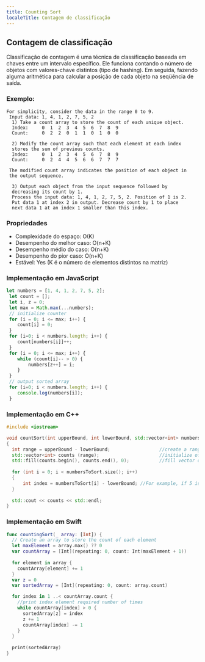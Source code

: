 ```yaml
---
title: Counting Sort
localeTitle: Contagem de classificação
---
```

## Contagem de classificação

Classificação de contagem é uma técnica de classificação baseada em chaves entre um intervalo específico. Ele funciona contando o número de objetos com valores-chave distintos (tipo de hashing). Em seguida, fazendo alguma aritmética para calcular a posição de cada objeto na seqüência de saída.

### Exemplo:
```
For simplicity, consider the data in the range 0 to 9. 
 Input data: 1, 4, 1, 2, 7, 5, 2 
  1) Take a count array to store the count of each unique object. 
  Index:     0  1  2  3  4  5  6  7  8  9 
  Count:     0  2  2  0  1  1  0  1  0  0 
 
  2) Modify the count array such that each element at each index 
  stores the sum of previous counts. 
  Index:     0  1  2  3  4  5  6  7  8  9 
  Count:     0  2  4  4  5  6  6  7  7  7 
 
 The modified count array indicates the position of each object in 
 the output sequence. 
 
  3) Output each object from the input sequence followed by 
  decreasing its count by 1. 
  Process the input data: 1, 4, 1, 2, 7, 5, 2. Position of 1 is 2. 
  Put data 1 at index 2 in output. Decrease count by 1 to place 
  next data 1 at an index 1 smaller than this index. 
```

### Propriedades
- Complexidade do espaço: O(K)
- Desempenho do melhor caso: O(n+K)
- Desempenho médio do caso: O(n+K)
- Desempenho do pior caso: O(n+K)
- Estável: Yes
(K é o número de elementos distintos na matriz)

### Implementação em JavaScript
```js
let numbers = [1, 4, 1, 2, 7, 5, 2]; 
 let count = []; 
 let i, z = 0; 
 let max = Math.max(...numbers); 
 // initialize counter 
 for (i = 0; i <= max; i++) { 
    count[i] = 0; 
 } 
 for (i=0; i < numbers.length; i++) { 
    count[numbers[i]]++; 
 } 
 for (i = 0; i <= max; i++) { 
    while (count[i]-- > 0) { 
        numbers[z++] = i; 
    } 
 } 
 // output sorted array 
 for (i=0; i < numbers.length; i++) { 
    console.log(numbers[i]); 
 } 

```

### Implementação em C++
```cpp
#include <iostream>

void countSort(int upperBound, int lowerBound, std::vector<int> numbersToSort) //lower and upper bounds of numbers in vector
{
  int range = upperBound - lowerBound;                  //create a range large enough to get every number between the min and max
  std::vector<int> counts (range);                      //initialize of counts of the size of the range
  std::fill(counts.begin(), counts.end(), 0);           //fill vector of zeros
  
  for (int i = 0; i < numbersToSort.size(); i++)
  {
      int index = numbersToSort[i] - lowerBound; //For example, if 5 is the lower bound and numbersToSort[i] is 5. index will be 0 and the       counts[index]+= 1;                         //count of 5 will be stored in counts[0]
  }
  
  std::cout << counts << std::endl;
} 
```

### Implementação em Swift
```swift
func countingSort(_ array: [Int]) {
  // Create an array to store the count of each element
  let maxElement = array.max() ?? 0
  var countArray = [Int](repeating: 0, count: Int(maxElement + 1))
  
  for element in array {
    countArray[element] += 1
  }
  var z = 0
  var sortedArray = [Int](repeating: 0, count: array.count)

  for index in 1 ..< countArray.count {
    //print index element required number of times
    while countArray[index] > 0 {
      sortedArray[z] = index
      z += 1
      countArray[index] -= 1
    }
  }
  
  print(sortedArray)
}

  ```
  

